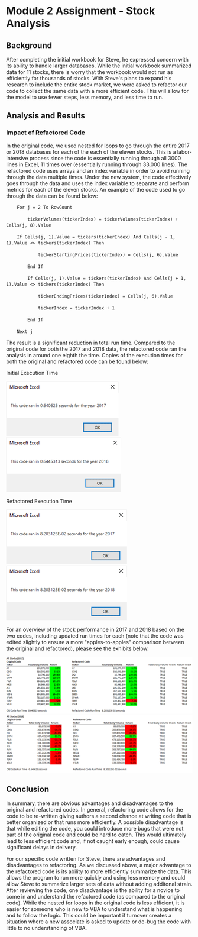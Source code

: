 # Module 2 Assignment - Stock Analysis

## Background
After completing the initial workbook for Steve, he expressed concern with its ability to handle larger databases. While the initial workbook summarized data for 11 stocks, there is worry that the workbook would not run as efficiently for thousands of stocks. With Steve's plans to expand his research to include the entire stock market, we were asked to refactor our code to collect the same data with a more efficient code. This will allow for the model to use fewer steps, less memory, and less time to run.

## Analysis and Results
### Impact of Refactored Code
In the original code, we used nested for loops to go through the entire 2017 or 2018 databases for each of the each of the eleven stocks. This is a labor-intensive process since the code is essentially running through all 3000 lines in Excel, 11 times over (essentially running through 33,000 lines). The refactored code uses arrays and an index variable in order to avoid running through the data multiple times. Under the new system, the code effectively goes through the data and uses the index variable to separate and perform metrics for each of the eleven stocks. An example of the code used to go through the data can be found below:

```
    For j = 2 To RowCount

        tickerVolumes(tickerIndex) = tickerVolumes(tickerIndex) + Cells(j, 8).Value
      
	If Cells(j, 1).Value = tickers(tickerIndex) And Cells(j - 1, 1).Value <> tickers(tickerIndex) Then
      
            tickerStartingPrices(tickerIndex) = Cells(j, 6).Value
            
        End If

        If Cells(j, 1).Value = tickers(tickerIndex) And Cells(j + 1, 1).Value <> tickers(tickerIndex) Then
                     
            tickerEndingPrices(tickerIndex) = Cells(j, 6).Value

            tickerIndex = tickerIndex + 1
            
        End If

    Next j
```

The result is a significant reduction in total run time. Compared to the original code for both the 2017 and 2018 data, the refactored code ran the analysis in around one eighth the time. Copies of the execution times for both the original and refactored code can be found below:

Initial Execution Time

![Initial Execution Time (2017)](https://github.com/kjminges/stock-analysis/blob/main/Resources/VBA_Challenge_2017_Initial_Code.png)
![Initial Execution Time (2018)](https://github.com/kjminges/stock-analysis/blob/main/Resources/VBA_Challenge_2018_Initial_Code.png)

Refactored Execution Time

![Refactored Execution Time (2017)](https://github.com/kjminges/stock-analysis/blob/main/Resources/VBA_Challenge_2017_Refactor.png)
![Refactored Execution Time (2018)](https://github.com/kjminges/stock-analysis/blob/main/Resources/VBA_Challenge_2018_Refactor.png)

For an overview of the stock performance in 2017 and 2018 based on the two codes, including updated run times for each (note that the code was edited slightly to ensure a more "apples-to-apples" comparison between the original and refactored), please see the exhibits below.

![2017 Stock Outcomes](https://github.com/kjminges/stock-analysis/blob/main/Resources/VBA_Challenge_2017_Exhibit.png "2017 Stock Outcomes")
![2018 Stock Outcomes](https://github.com/kjminges/stock-analysis/blob/main/Resources/VBA_Challenge_2018_Exhibit.png "2018 Stock Outcomes")

## Conclusion
In summary, there are obvious advantages and disadvantages to the original and refactored codes. In general, refactoring code allows for the code to be re-written giving authors a second chance at writing code that is better organized or that runs more efficiently. A possible disadvantage is that while editing the code, you could introduce more bugs that were not part of the original code and could be hard to catch. This would ultimately lead to less efficient code and, if not caught early enough, could cause significant delays in delivery.

For our specific code written for Steve, there are advantages and disadvantages to refactoring. As we discussed above, a major advantage to the refactored code is its ability to more efficiently summarize the data. This allows the program to run more quickly and using less memory and could allow Steve to summarize larger sets of data without adding additonal strain. After reviewing the code, one disadvantage is the ability for a novice to come in and understand the refactored code (as compared to the original code). While the nested for loops in the original code is less efficient, it is easier for someone who is new to VBA to understand what is happening and to follow the logic. This could be important if turnover creates a situation where a new associate is asked to update or de-bug the code with little to no understanding of VBA.
